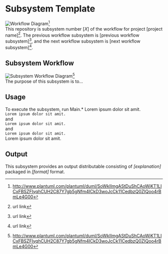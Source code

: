 # Subsystem Template
![Workflow Diagram](http://www.plantuml.com/plantuml/dpng/SoWkIImgAStDuShCAoWjKT1LICxFBSZFIyqhCUH2C87Y7gb5gNfm4ICkD3woJcCk11CedbzQ0ZIQoo4rBmLe4G00)[^diagram1]</br>
This repository is subsystem number [_X_] of the workflow for project [project name][^project_link]. The previous workflow subsystem is [previous workflow subsystem][^prev_link], and the next workflow subsystem is [next workflow subsystem][^next_link].

## Subsystem Workflow
![Subsystem Workflow Diagram](http://www.plantuml.com/plantuml/dpng/SoWkIImgAStDuShCAoWjKT1LICxFBSZFIyqhCUH2C975ZRWGJ6HnOou44oYUNre2D93B8JKl1MWy0000)[^diagram2]</br>
The purpose of this subsystem is to...

## Usage
To execute the subsystem, run Main.*
Lorem ipsum dolor sit amit.</br>
```Lorem ipsum dolor sit amit.```</br>
and</br>
```Lorem ipsum dolor sit amit.```</br>
and</br>
```Lorem ipsum dolor sit amit.```</br>
Lorem ipsum dolor sit amit.</br>

## Output
This subsystem provides an output distributable consisting of _[explanation]_ packaged in _[format]_ format.</br>

[^project_link]: url link
[^prev_link]: url link
[^next_link]: url link
[^diagram1]: http://www.plantuml.com/plantuml/duml/SoWkIImgAStDuShCAoWjKT1LICxFBSZFIyqhCUH2C87Y7gb5gNfm4ICkD3woJcCk11CedbzQ0ZIQoo4rBmLe4G00
[^diagram2]: http://www.plantuml.com/plantuml/duml/SoWkIImgAStDuShCAoWjKT1LICxFBSZFIyqhCUH2C87Y7gb5gNfm4ICkD3woJcCk11CedbzQ0ZIQoo4rBmLe4G00
